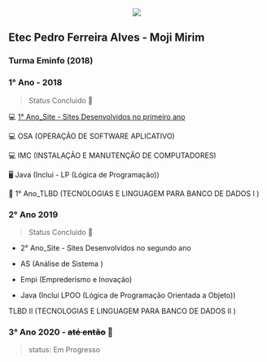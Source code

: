 
<p align="center">
 <img src="https://user-images.githubusercontent.com/47475949/83263593-40591380-a195-11ea-8183-d2090e8f8888.jpg"/>
 </p>

## Etec Pedro Ferreira Alves - Moji Mirim 

### Turma Eminfo (2018)

###  1° Ano - 2018

 > Status Concluido :battery:

:computer: [1° Ano_Site - Sites Desenvolvidos no primeiro ano](https://github.com/Ruh-Marcondes/Etec/tree/master/1°%20Ano_Site)

:computer: OSA (OPERAÇÃO DE SOFTWARE APLICATIVO)

:computer: IMC (INSTALAÇÃO E MANUTENÇÃO DE COMPUTADORES)

:desktop_computer: Java (Inclui - LP (Lógica de Programação))

:floppy_disk:	 1° Ano_TLBD (TECNOLOGIAS E LINGUAGEM PARA BANCO DE DADOS I )

### 2° Ano  2019

> Status Concluido :battery:

* 2° Ano_Site - Sites Desenvolvidos no segundo ano 

* AS (Análise de Sistema )

* Empi (Emprederismo e Inovação)

* Java (Inclui LPOO (Lógica de Programação Orientada a Objeto))

TLBD II   (TECNOLOGIAS E LINGUAGEM PARA BANCO DE DADOS II )

### 3° Ano 2020 - ~~até então~~ :electric_plug:
> status: Em Progresso
